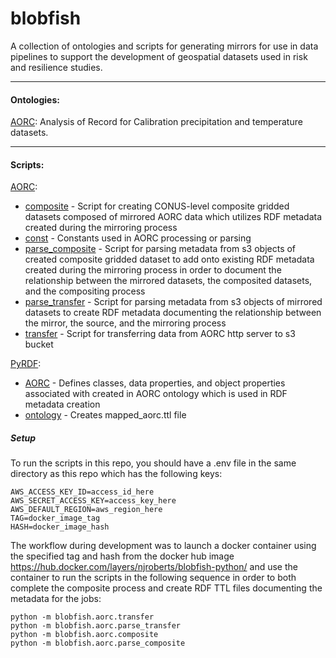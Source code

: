 # blobfish

A collection of ontologies and scripts for generating mirrors for use in data pipelines to support the development of geospatial datasets used in risk and resilience studies.


---

#### Ontologies:

[AORC](http://htmlpreview.github.io/?https://github.com/Dewberry/blobfish/blob/aorc/semantics/html/aorc/index.html): Analysis of Record for Calibration precipitation and temperature datasets.

---

#### Scripts:

[AORC](./blobfish/aorc/):
 * [composite](./blobfish/aorc/composite.py) - Script for creating CONUS-level composite gridded datasets composed of mirrored AORC data which utilizes RDF metadata created during the mirroring process
 * [const](./blobfish/aorc/const.py) - Constants used in AORC processing or parsing
 * [parse_composite](./blobfish/aorc/parse_composite.py) - Script for parsing metadata from s3 objects of created composite gridded dataset to add onto existing RDF metadata created during the mirroring process in order to document the relationship between the mirrored datasets, the composited datasets, and the compositing process
 * [parse_transfer](./blobfish/aorc/parse_transfer.py) - Script for parsing metadata from s3 objects of mirrored datasets to create RDF metadata documenting the relationship between the mirror, the source, and the mirroring process
 * [transfer](./blobfish/aorc/transfer.py) - Script for transferring data from AORC http server to s3 bucket

 [PyRDF](./blobfish/pyrdf/):
 * [AORC](./blobfish/pyrdf/_AORC.py) - Defines classes, data properties, and object properties associated with created in AORC ontology which is used in RDF metadata creation
 * [ontology](./blobfish/pyrdf/ontology.py) - Creates mapped_aorc.ttl file

 ##### Setup

 To run the scripts in this repo, you should have a .env file in the same directory as this repo which has the following keys:

 ```
AWS_ACCESS_KEY_ID=access_id_here
AWS_SECRET_ACCESS_KEY=access_key_here
AWS_DEFAULT_REGION=aws_region_here
TAG=docker_image_tag
HASH=docker_image_hash
 ```

 The workflow during development was to launch a docker container using the specified tag and hash from the docker hub image https://hub.docker.com/layers/njroberts/blobfish-python/ and use the container to run the scripts in the following sequence in order to both complete the composite process and create RDF TTL files documenting the metadata for the jobs:

 ```
python -m blobfish.aorc.transfer
python -m blobfish.aorc.parse_transfer
python -m blobfish.aorc.composite
python -m blobfish.aorc.parse_composite
 ```